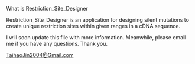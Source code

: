 What is Restriction_Site_Designer

Restriction_Site_Designer is an application for designing silent mutations to create unique 
restriction sites within given ranges in a cDNA sequence.

I will soon update this file with more information. Meanwhile, 
please email me if you have any questions. Thank you.

TaihaoJin2004@Gmail.com
